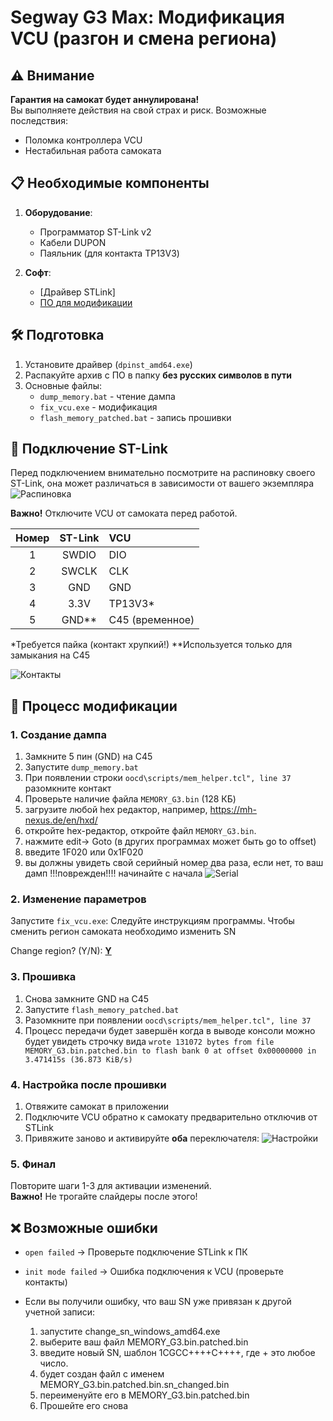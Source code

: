 # Segway G3 Max: Модификация VCU (разгон и смена региона)

## ⚠️ Внимание
**Гарантия на самокат будет аннулирована!**  
Вы выполняете действия на свой страх и риск. Возможные последствия:
- Поломка контроллера VCU
- Нестабильная работа самоката

## 📋 Необходимые компоненты
1. **Оборудование**:
   - Программатор ST-Link v2
   - Кабели DUPON
   - Паяльник (для контакта TP13V3)

2. **Софт**:
   - [Драйвер STLink]
   - [ПО для модификации](https://github.com/Sharkboy-j/ninebot-g3-max-vcu-speed-hack/releases/latest)

## 🛠 Подготовка
1. Установите драйвер (`dpinst_amd64.exe`)
2. Распакуйте архив с ПО в папку **без русских символов в пути**
3. Основные файлы:
   - `dump_memory.bat` - чтение дампа
   - `fix_vcu.exe` - модификация
   - `flash_memory_patched.bat` - запись прошивки

## 🔌 Подключение ST-Link
Перед подключением внимательно посмотрите на распиновку своего ST-Link, она может различаться в зависимости от вашего экземпляра
![Распиновка](https://github.com/Sharkboy-j/ninebot-g3-max-vcu-speed-hack/raw/refs/heads/main/img/stlink.png)

**Важно!** Отключите VCU от самоката перед работой.

| Номер | ST-Link | VCU       |
|:-------:|:-------:|:----------|
| 1 | SWDIO   | DIO       |
| 2 | SWCLK   | CLK       |
| 3 | GND     | GND       |
| 4 | 3.3V    | TP13V3*   |
| 5 | GND**   | C45 (временное) |

\*Требуется пайка (контакт хрупкий!)
\*\*Используется только для замыкания на C45

![Контакты](https://github.com/Sharkboy-j/ninebot-g3-max-vcu-speed-hack/raw/refs/heads/main/img/pins.png)

## 🔄 Процесс модификации

### 1. Создание дампа
1. Замкните 5 пин (GND) на C45
2. Запустите `dump_memory.bat`
3. При появлении строки `oocd\scripts/mem_helper.tcl", line 37` разомкните контакт
4. Проверьте наличие файла `MEMORY_G3.bin` (128 КБ)
5. загрузите любой hex редактор, например, https://mh-nexus.de/en/hxd/
6. откройте hex-редактор, откройте файл `MEMORY_G3.bin`.
7. нажмите edit-> Goto (в других программах может быть go to offset)
8. введите 1F020 или 0x1F020
9. вы должны увидеть свой серийный номер два раза, если нет, то ваш дамп !!!поврежден!!!! начинайте с начала
![Serial](https://github.com/Sharkboy-j/ninebot-g3-max-vcu-speed-hack/raw/refs/heads/main/img/serial.jpeg)

### 2. Изменение параметров
Запустите `fix_vcu.exe`:
Следуйте инструкциям программы. Чтобы сменить регион самоката необходимо изменить SN

Change region? (Y/N): <u>**Y**</u>

### 3. Прошивка
1. Снова замкните GND на C45
2. Запустите `flash_memory_patched.bat`
3. Разомкните при появлении `oocd\scripts/mem_helper.tcl", line 37`
5. Процесс передачи будет завершён когда в выводе консоли можно будет увидеть строчку вида `wrote 131072 bytes from file MEMORY_G3.bin.patched.bin to flash bank 0 at offset 0x00000000 in 3.471415s (36.873 KiB/s)`

### 4. Настройка после прошивки
1. Отвяжите самокат в приложении
2. Подключите VCU обратно к самокату предварительно отключив от STLink
3. Привяжите заново и активируйте **оба** переключателя:
![Настройки](https://github.com/Sharkboy-j/ninebot-g3-max-vcu-speed-hack/raw/refs/heads/main/img/ninebotsettings1.png)

### 5. Финал
Повторите шаги 1-3 для активации изменений.  
**Важно!** Не трогайте слайдеры после этого!

## ❌ Возможные ошибки
- `open failed` → Проверьте подключение STLink к ПК
- `init mode failed` → Ошибка подключения к VCU (проверьте контакты)

- Если вы получили ошибку, что ваш SN уже привязан к другой учетной записи:
   1. запустите change_sn_windows_amd64.exe
   2. выберите ваш файл MEMORY_G3.bin.patched.bin 
   3. введите новый SN, шаблон 1CGCC++++C++++, где + это любое число.
   4. будет создан файл с именем MEMORY_G3.bin.patched.bin.sn_changed.bin
   5. переименуйте его в MEMORY_G3.bin.patched.bin
   6. Прошейте его снова

